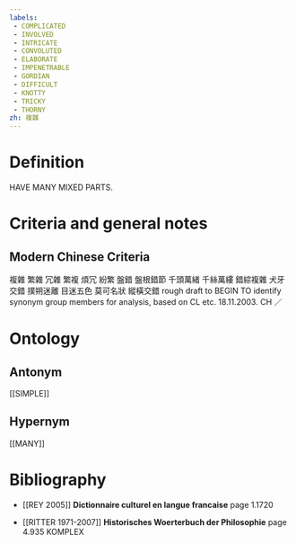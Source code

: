 ```yaml
---
labels: 
 - COMPLICATED
 - INVOLVED
 - INTRICATE
 - CONVOLUTED
 - ELABORATE
 - IMPENETRABLE
 - GORDIAN
 - DIFFICULT
 - KNOTTY
 - TRICKY
 - THORNY
zh: 複雜
---
```


# Definition
HAVE MANY MIXED PARTS.
# Criteria and general notes
## Modern Chinese Criteria
複雜
繁雜
冗雜
繁複
煩冗
紛繁
盤錯
盤根錯節
千頭萬緒
千絲萬縷
錯綜複雜
犬牙交錯
撲朔迷離
目迷五色
莫可名狀
縱橫交錯
rough draft to BEGIN TO identify synonym group members for analysis, based on CL etc. 18.11.2003. CH ／
# Ontology

## Antonym
[[SIMPLE]]
## Hypernym
[[MANY]]
# Bibliography
- [[REY 2005]]
**Dictionnaire culturel en langue francaise** page 1.1720

- [[RITTER 1971-2007]]
**Historisches Woerterbuch der Philosophie** page 4.935
KOMPLEX